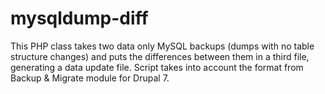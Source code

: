 # mysqldump-diff
This PHP class takes two data only MySQL backups (dumps with no table structure changes) and puts the differences between them in a third file, generating a data update file. Script takes into account the format from Backup &amp; Migrate module for Drupal 7.

